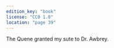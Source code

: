 ```yaml
---
edition_key: "book"
license: "CC0 1.0"
location: "page 39"
---
```

The Quene granted my sute to Dr. Awbrey.
